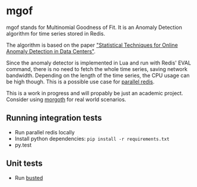 mgof
====

mgof stands for Multinomial Goodness of Fit. It is an Anomaly Detection algorithm for time series stored in Redis.

The algorithm is based on the paper ["Statistical Techniques for Online Anomaly Detection in Data Centers"](http://www.hpl.hp.com/techreports/2011/HPL-2011-8.html).

Since the anomaly detector is implemented in Lua and run with Redis' EVAL command, there is no need
to fetch the whole time series, saving network bandwidth. Depending on the length of the time series,
the CPU usage can be high though. This is a possible use case
for [parallel redis](https://github.com/jbochi/parallel_redis).

This is a work in progress and will propably be just an academic project. Consider using
[morgoth](https://github.com/nvcook42/morgoth) for real world scenarios.


Running integration tests
-------------------------

- Run parallel redis locally
- Install python dependencies: `pip install -r requirements.txt`
- py.test


Unit tests
----------

- Run [busted](http://olivinelabs.com/busted/)
